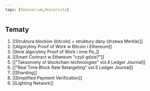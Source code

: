 ```yaml
---
tags: [Seminarium,University]
---
```


## Tematy
1. [[Struktura blocków (bitcoin) + struktury dany (drzewa Merkla)]] 
2. [[Algorytmy Proof of Work w Bitcoin i Ethereum]] 
3. [[Inne algorytmy Proof of Work i inne Po_]]
4. [[Smart Contract w Ethereum "czyli gdzie?"]] 
5. [["Taksonomy of blockchain technologies" vol.4 Ledger Journal]]
6. [["Real Time Block Rate Retargeting" vol.5 Ledger Journal]]
8. [[Sharding]]
11. [[Simplified Payment Verification]]
12. [[Lighting Network]]
